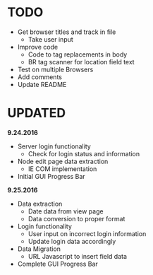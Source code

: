 # TODO

+ Get browser titles and track in file
  + Take user input
+ Improve code
  + Code to tag replacements in body
  + BR tag scanner for location field text
+ Test on multiple Browsers
+ Add comments
+ Update README

# UPDATED

**9.24.2016**
+ Server login functionality
  + Check for login status and information
+ Node edit page data extraction
  + IE COM implementation
+ Initial GUI Progress Bar

**9.25.2016**
+ Data extraction
  + Date data from view page
  + Data conversion to proper format
+ Login functionality
  + User input on incorrect login information
  + Update login data accordingly
+ Data Migration
  + URL Javascript to insert field data
+ Complete GUI Progress Bar
